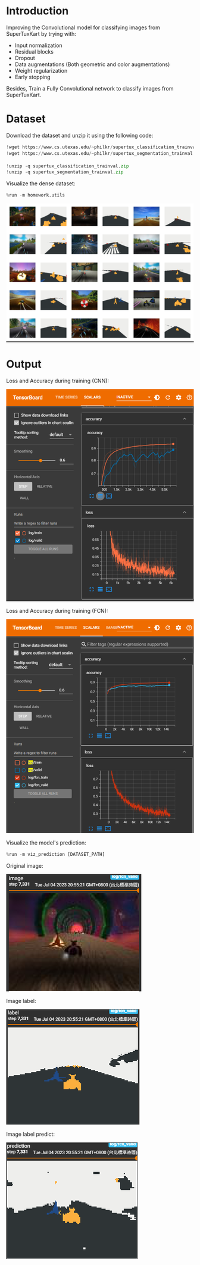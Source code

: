 # Introduction
Improving the Convolutional model for classifying images from SuperTuxKart by trying with:
- Input normalization
- Residual blocks
- Dropout
- Data augmentations (Both geometric and color augmentations)
- Weight regularization
- Early stopping
  
Besides, Train a Fully Convolutional network to classify images from SuperTuxKart.

# Dataset
Download the dataset and unzip it using the following code:

```python
!wget https://www.cs.utexas.edu/~philkr/supertux_classification_trainval.zip
!wget https://www.cs.utexas.edu/~philkr/supertux_segmentation_trainval.zip

!unzip -q supertux_classification_trainval.zip
!unzip -q supertux_segmentation_trainval.zip
```

Visualize the dense dataset:
```python
%run -m homework.utils
```
![dense data](dense_dataset.png)

# Output
Loss and Accuracy during training (CNN):

![train](training_cnn.png)

Loss and Accuracy during training (FCN):

![train](training_fcn.png)

Visualize the model's prediction:
```python
%run -m viz_prediction [DATASET_PATH]
```
Original image:

![visualization](vaild_data.png)

Image label:

![visualization](vaild_label.png)

Image label predict:

![visualization](vaild_pred.png)
